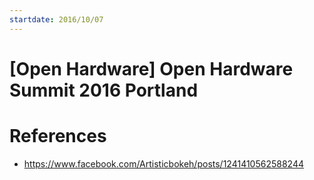 ```yaml
---
startdate: 2016/10/07
---
```

# [Open Hardware] Open Hardware Summit 2016 Portland

# References
* https://www.facebook.com/Artisticbokeh/posts/1241410562588244
